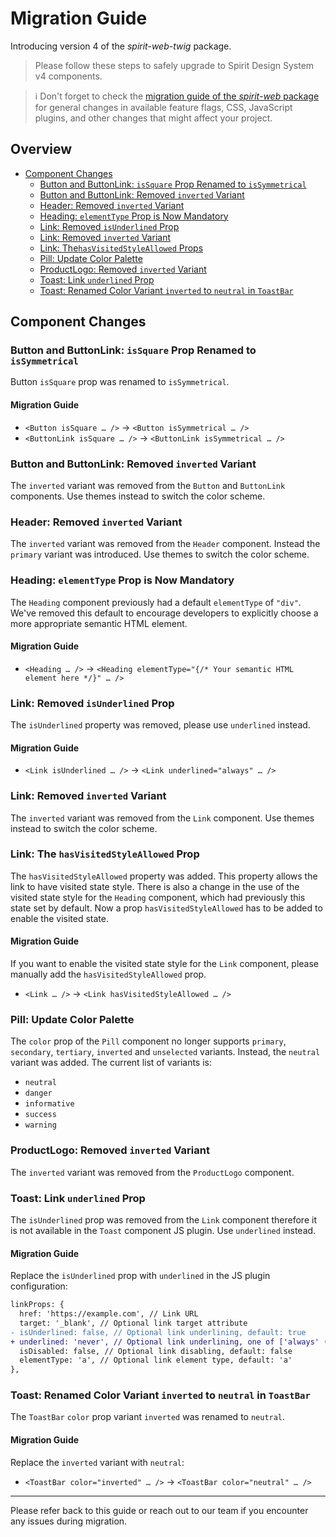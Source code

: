 # Migration Guide

Introducing version 4 of the _spirit-web-twig_ package.

> Please follow these steps to safely upgrade to Spirit Design System v4 components.

> ℹ️ Don't forget to check the [migration guide of the _spirit-web_ package][migration-guide-web] for general changes in
> available feature flags, CSS, JavaScript plugins, and other changes that might affect your project.

## Overview

- [Component Changes](#component-changes)
  - [Button and ButtonLink: `isSquare` Prop Renamed to `isSymmetrical`](#button-and-buttonlink-issquare-prop-renamed-to-issymmetrical)
  - [Button and ButtonLink: Removed `inverted` Variant](#button-and-buttonlink-removed-inverted-variant)
  - [Header: Removed `inverted` Variant](#header-removed-inverted-variant)
  - [Heading: `elementType` Prop is Now Mandatory](#heading-elementtype-prop-is-now-mandatory)
  - [Link: Removed `isUnderlined` Prop](#link-removed-isunderlined-prop)
  - [Link: Removed `inverted` Variant](#link-removed-inverted-variant)
  - [Link: The`hasVisitedStyleAllowed` Props](#link-the-hasvisitedstyleallowed-prop)
  - [Pill: Update Color Palette](#pill-update-color-palette)
  - [ProductLogo: Removed `inverted` Variant](#productlogo-removed-inverted-variant)
  - [Toast: Link `underlined` Prop](#toast-link-underlined-prop)
  - [Toast: Renamed Color Variant `inverted` to `neutral` in `ToastBar`](#toast-renamed-color-variant-inverted-to-neutral-in-toastbar)

## Component Changes

### Button and ButtonLink: `isSquare` Prop Renamed to `isSymmetrical`

Button `isSquare` prop was renamed to `isSymmetrical`.

#### Migration Guide

- `<Button isSquare … />` → `<Button isSymmetrical … />`
- `<ButtonLink isSquare … />` → `<ButtonLink isSymmetrical … />`

### Button and ButtonLink: Removed `inverted` Variant

The `inverted` variant was removed from the `Button` and `ButtonLink` components.
Use themes instead to switch the color scheme.

### Header: Removed `inverted` Variant

The `inverted` variant was removed from the `Header` component. Instead the `primary` variant
was introduced. Use themes to switch the color scheme.

### Heading: `elementType` Prop is Now Mandatory

The `Heading` component previously had a default `elementType` of `"div"`.
We've removed this default to encourage developers to explicitly choose a more appropriate semantic HTML element.

#### Migration Guide

- `<Heading … />` → `<Heading elementType="{/* Your semantic HTML element here */}" … />`

### Link: Removed `isUnderlined` Prop

The `isUnderlined` property was removed, please use `underlined` instead.

#### Migration Guide

- `<Link isUnderlined … />` → `<Link underlined="always" … />`

### Link: Removed `inverted` Variant

The `inverted` variant was removed from the `Link` component.
Use themes instead to switch the color scheme.

### Link: The `hasVisitedStyleAllowed` Prop

The `hasVisitedStyleAllowed` property was added. This property allows the link to have visited state style. There is also a change in the use of the visited state style for the `Heading` component, which had previously this state set by default.
Now a prop `hasVisitedStyleAllowed` has to be added to enable the visited state.

#### Migration Guide

If you want to enable the visited state style for the `Link` component, please manually add the `hasVisitedStyleAllowed` prop.

- `<Link … />` → `<Link hasVisitedStyleAllowed … />`

### Pill: Update Color Palette

The `color` prop of the `Pill` component no longer supports `primary`, `secondary`, `tertiary`, `inverted`
and `unselected` variants. Instead, the `neutral` variant was added. The current list of variants is:

- `neutral`
- `danger`
- `informative`
- `success`
- `warning`

### ProductLogo: Removed `inverted` Variant

The `inverted` variant was removed from the `ProductLogo` component.

### Toast: Link `underlined` Prop

The `isUnderlined` prop was removed from the `Link` component therefore it is not available in the `Toast` component
JS plugin. Use `underlined` instead.

#### Migration Guide

Replace the `isUnderlined` prop with `underlined` in the JS plugin configuration:

```diff
linkProps: {
  href: 'https://example.com', // Link URL
  target: '_blank', // Optional link target attribute
- isUnderlined: false, // Optional link underlining, default: true
+ underlined: 'never', // Optional link underlining, one of ['always' (default), 'hover', 'never']
  isDisabled: false, // Optional link disabling, default: false
  elementType: 'a', // Optional link element type, default: 'a'
},
```

### Toast: Renamed Color Variant `inverted` to `neutral` in `ToastBar`

The `ToastBar` `color` prop variant `inverted` was renamed to `neutral`.

#### Migration Guide

Replace the `inverted` variant with `neutral`:

- `<ToastBar color="inverted" … />` → `<ToastBar color="neutral" … />`

---

Please refer back to this guide or reach out to our team if you encounter any issues during migration.

[migration-guide-web]: https://github.com/lmc-eu/spirit-design-system/blob/main/docs/migrations/web/migration-v3.md
